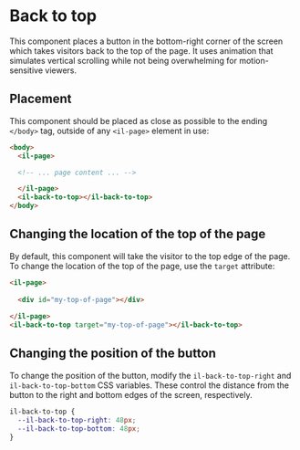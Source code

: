 # Back to top

This component places a button in the bottom-right corner of the screen which takes visitors back to the top of the page. It uses animation that simulates vertical scrolling while not being overwhelming for motion-sensitive viewers.

## Placement

This component should be placed as close as possible to the ending `</body>` tag, outside of any `<il-page>` element in use:

```html
<body>
  <il-page>

  <!-- ... page content ... -->

  </il-page>
  <il-back-to-top></il-back-to-top>
</body>
```

## Changing the location of the top of the page

By default, this component will take the visitor to the top edge of the page. To change the location of the top of the page, use the `target` attribute:

```html
<il-page>
  
  <div id="my-top-of-page"></div>
  
</il-page>
<il-back-to-top target="my-top-of-page"></il-back-to-top>
```

## Changing the position of the button

To change the position of the button, modify the `il-back-to-top-right` and `il-back-to-top-bottom` CSS variables. These control the distance from the button to the right and bottom edges of the screen, respectively.

```css
il-back-to-top {
  --il-back-to-top-right: 48px;
  --il-back-to-top-bottom: 48px;
}
```